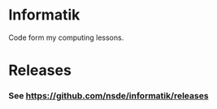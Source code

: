 # Informatik
Code form my computing lessons. 

# Releases
### See https://github.com/nsde/informatik/releases
